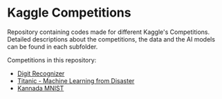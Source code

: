 # Kaggle Competitions
Repository containing codes made for different Kaggle's Competitions. Detailed descriptions about the competitions, the data and the AI models can be found in each subfolder.

Competitions in this repository:

* [Digit Recognizer](https://github.com/pedrohortencio/kaggle-competitions/tree/main/Digit%20Recognizer%20-%20MNIST%20and%20Kannada)
* [Titanic - Machine Learning from Disaster](https://github.com/pedrohortencio/kaggle-competitions/tree/main/Titanic)
* [Kannada MNIST](https://github.com/pedrohortencio/kaggle-competitions/tree/main/Digit%20Recognizer%20-%20MNIST%20and%20Kannada)
